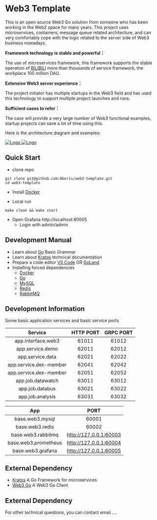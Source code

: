 # Web3 Template

This is an open source Web3 Go solution from someone who has been working
in the Web2 space for many years. This project uses microservices, containers,
message queue related architecture, and can very comfortably cope with the logic
related to the server side of Web3 business nowadays.

**Framework technology is stable and powerful：**

The use of microservices framework, this framework supports the stable operation of
[BILIBILI](https://www.bilibili.com/) more than thousands of service framework, the workplace 100 million DAU.

**Extensive Web3 server experience：**

The project initiator has multiple startups in the Web3 field and has used
this technology to support multiple project launches and runs.

**Sufficient cases to refer：**

The case will provide a very large number of Web3 functional examples, startup projects
can save a lot of time using this.

Here is the architecture diagram and examples:

<a href="https://web3-studio.leek.dev/d/demo/web3-studio" target="_blank">
  <img src="https://s.gin.sh/develop/web3/web3_architecture.png" alt="Logo">
</a>


<a href="https://web3-template.leek.dev/d/demo/web3-template?orgId=1" target="_blank">
  <img src="https://s.gin.sh/develop/web3/web3-template-demo.png" alt="Logo">
</a>

## Quick Start

- clone repo

```shell
git clone git@github.com:6boris/web3-template.git
cd web3-template
```

- Install [Docker](https://code.visualstudio.com)

- Local run

```shell
make clean && make start
```

- Open Grafana http://localhost:60005
    - Login with admin/admin

## Development Manual

- Learn about [Go](https://go-kratos.dev) Basic Grammar
- Learn about [Kratos](https://go-kratos.dev) technical documentation
- Prepare a code editor [VS Code](https://code.visualstudio.com) OR [GoLand](https://www.jetbrains.com/go/download)
- Installing forced dependencies
    - [Docker](https://code.visualstudio.com)
    - [Go](https://go.dev)
    - [MySQL](https://www.mysql.com)
    - [Redis](https://redis.io)
    - [RabbitMQ](https://www.rabbitmq.com/)

## Development Information

Some basic application services and basic service ports

|        Service         | HTTP PORT | GRPC PORT |
|:----------------------:|:---------:|:---------:|
|   app.interface.web3   |   61011   |   61012   |
|    app.service.demo    |   62011   |   62012   |
|    app.service.data    |   62021   |   62022   |
| app.service.dex-member |   62041   |   62042   |
| app.service.dex-member |   62051   |   62052   |
|   app.job.datawatch    |   63011   |   63012   |
|    app.job.databus     |   63021   |   63022   |
|    app.job.analysis    |   63031   |   63032   |

|         App          |          PORT          |
|:--------------------:|:----------------------:|
|   base.web3.mysql    |         60001          |
|   base.web3.redis    |         60002          |
|  base.web3.rabbitmq  | http://127.0.0.1:60003 |
| base.web3.prometheus | http://127.0.0.1:60004 | 
|  base.web3.grafana   | http://127.0.0.1:60005 | 

## External Dependency

- [Kratos](https://go-kratos.dev) A Go Framework for microservices
- [Web3 Go](https://github.com/6boris/web3-go) A Web3 Go Client

## External Dependency

For other technical questions, you can contact email ....